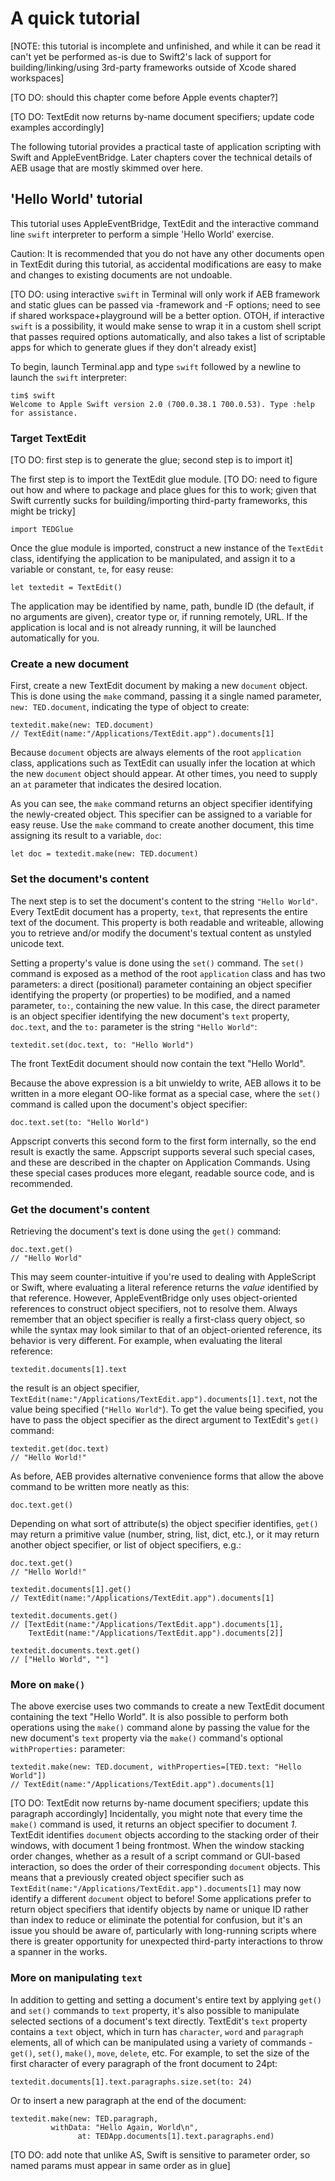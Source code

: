 # A quick tutorial

[NOTE: this tutorial is incomplete and unfinished, and while it can be read it can't yet be performed as-is due to Swift2's lack of support for building/linking/using 3rd-party frameworks outside of Xcode shared workspaces]

[TO DO: should this chapter come before Apple events chapter?]

[TO DO: TextEdit now returns by-name document specifiers; update code examples accordingly]

The following tutorial provides a practical taste of application scripting with Swift and AppleEventBridge. Later chapters cover the technical details of AEB usage that are mostly skimmed over here.

## 'Hello World' tutorial


This tutorial uses AppleEventBridge, TextEdit and the interactive command line `swift` interpreter to perform a simple 'Hello World' exercise.

<p class="hilitebox">Caution: It is recommended that you do not have any other documents open in TextEdit during this tutorial, as accidental modifications are easy to make and changes to existing documents are not undoable.</p>

[TO DO: using interactive `swift` in Terminal will only work if AEB framework and static glues can be passed via -framework and -F options; need to see if shared workspace+playground will be a better option.  OTOH, if interactive `swift` is a possibility, it would make sense to wrap it in a custom shell script that passes required options automatically, and also takes a list of scriptable apps for which to generate glues if they don't already exist]

To begin, launch Terminal.app and type `swift` followed by a newline to launch the `swift` interpreter:

    tim$ swift
    Welcome to Apple Swift version 2.0 (700.0.38.1 700.0.53). Type :help for assistance.


### Target TextEdit

[TO DO: first step is to generate the glue; second step is to import it]

The first step is to import the TextEdit glue module. [TO DO: need to figure out how and where to package and place glues for this to work; given that Swift currently sucks for building/importing third-party frameworks, this might be tricky]

    import TEDGlue

Once the glue module is imported, construct a new instance of the `TextEdit` class, identifying the application to be manipulated, and assign it to a variable or constant, `te`, for easy reuse:

    let textedit = TextEdit()

The application may be identified by name, path, bundle ID (the default, if no arguments are given), creator type or, if running remotely, URL. If the application is local and is not already running, it will be launched automatically for you.


### Create a new document

First, create a new TextEdit document by making a new `document` object. This is done using the `make` command, passing it a single named parameter, `new: TED.document`, indicating the type of object to create:

    textedit.make(new: TED.document)
    // TextEdit(name:"/Applications/TextEdit.app").documents[1]

Because `document` objects are always elements of the root `application` class, applications such as TextEdit can usually infer the location at which the new `document` object should appear. At other times, you need to supply an `at` parameter that indicates the desired location.

As you can see, the `make` command returns an object specifier identifying the newly-created object. This specifier can be assigned to a variable for easy reuse. Use the `make` command to create another document, this time assigning its result to a variable, `doc`:

    let doc = textedit.make(new: TED.document)


### Set the document's content

The next step is to set the document's content to the string `"Hello World"`. Every TextEdit document has a property, `text`, that represents the entire text of the document. This property is both readable and writeable, allowing you to retrieve and/or modify the document's textual content as unstyled unicode text.

Setting a property's value is done using the `set()` command. The `set()` command is exposed as a method of the root `application` class and has two parameters: a direct (positional) parameter containing an object specifier identifying the property (or properties) to be modified, and a named parameter, `to:`, containing the new value. In this case, the direct parameter is an object specifier identifying the new document's `text` property, `doc.text`, and the `to:` parameter is the string `"Hello World"`:

    textedit.set(doc.text, to: "Hello World")

The front TextEdit document should now contain the text "Hello World".

Because the above expression is a bit unwieldy to write, AEB allows it to be written in a more elegant OO-like format as a special case, where the `set()` command is called upon the document's object specifier:

    doc.text.set(to: "Hello World")

Appscript converts this second form to the first form internally, so the end result is exactly the same. Appscript supports several such special cases, and these are described in the chapter on Application Commands. Using these special cases produces more elegant, readable source code, and is recommended.


### Get the document's content

Retrieving the document's text is done using the `get()` command:

    doc.text.get()
    // "Hello World"

This may seem counter-intuitive if you're used to dealing with AppleScript or Swift, where evaluating a literal reference returns the _value_ identified by that reference. However, AppleEventBridge only uses object-oriented references to construct object specifiers, not to resolve them. Always remember that an object specifier is really a first-class query object, so while the syntax may look similar to that of an object-oriented reference, its behavior is very different. For example, when evaluating the literal reference:

    textedit.documents[1].text

the result is an object specifier, `TextEdit(name:"/Applications/TextEdit.app").documents[1].text`, not the value being specified (`"Hello World"`). To get the value being specified, you have to pass the object specifier as the direct argument to TextEdit's `get()` command:

    textedit.get(doc.text)
    // "Hello World!"

As before, AEB provides alternative convenience forms that allow the above command to be written more neatly as this:

    doc.text.get()


Depending on what sort of attribute(s) the object specifier identifies, `get()` may return a primitive value (number, string, list, dict, etc.), or it may return another object specifier, or list of object specifiers, e.g.:

    doc.text.get()
    // "Hello World!"
    
    textedit.documents[1].get()
    // TextEdit(name:"/Applications/TextEdit.app").documents[1]
    
    textedit.documents.get()
    // [TextEdit(name:"/Applications/TextEdit.app").documents[1], 
        TextEdit(name:"/Applications/TextEdit.app").documents[2]]
        
    textedit.documents.text.get()
    // ["Hello World", ""]


### More on `make()`

The above exercise uses two commands to create a new TextEdit document containing the text "Hello World". It is also possible to perform both operations using the `make()` command alone by passing the value for the new document's `text` property via the `make()` command's optional `withProperties:` parameter: 

    textedit.make(new: TED.document, withProperties=[TED.text: "Hello World"])
    // TextEdit(name:"/Applications/TextEdit.app").documents[1]

[TO DO: TextEdit now returns by-name document specifiers; update this paragraph accordingly] Incidentally, you might note that every time the `make()` command is used, it returns an object specifier to document _1_. TextEdit identifies `document` objects according to the stacking order of their windows, with document 1 being frontmost. When the window stacking order changes, whether as a result of a script command or GUI-based interaction, so does the order of their corresponding `document` objects. This means that a previously created object specifier such as `TextEdit(name:"/Applications/TextEdit.app").documents[1]` may now identify a different `document` object to before! Some applications prefer to return object specifiers that identify objects by name or unique ID rather than index to reduce or eliminate the potential for confusion, but it's an issue you should be aware of, particularly with long-running scripts where there is greater opportunity for unexpected third-party interactions to throw a spanner in the works.


### More on manipulating `text`

In addition to getting and setting a document's entire text by applying `get()` and `set()` commands to `text` property, it's also possible to manipulate selected sections of a document's text directly. TextEdit's `text` property contains a `text` object, which in turn has `character`, `word` and `paragraph` elements, all of which can be manipulated using a variety of commands - `get()`, `set()`, `make()`, `move`, `delete`, etc. For example, to set the size of the first character of every paragraph of the front document to 24pt:

    textedit.documents[1].text.paragraphs.size.set(to: 24)

Or to insert a new paragraph at the end of the document:

    textedit.make(new: TED.paragraph,
             withData: "Hello Again, World\n",
                   at: TEDApp.documents[1].text.paragraphs.end)

[TO DO: add note that unlike AS, Swift is sensitive to parameter order, so named params must appear in same order as in glue]


